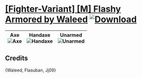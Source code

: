 # [\[Fighter-Variant\] \[M\] Flashy Armored by Waleed](https://github.com/Klokinator/FE-Repo/tree/main/Battle%20Animations/Infantry%20-%20(Axe)%20Fighters%20and%20Warriors/%5BFighter-Variant%5D%20%5BM%5D%20Flashy%20Armored%20by%20Waleed) [![Download](https://img.shields.io/badge/Download--red?style=social&logo=github)](https://minhaskamal.github.io/DownGit/#/home?url=https://github.com/Klokinator/FE-Repo/tree/main/Battle%20Animations/Infantry%20-%20(Axe)%20Fighters%20and%20Warriors/%5BFighter-Variant%5D%20%5BM%5D%20Flashy%20Armored%20by%20Waleed)

| <b>Axe</b><br/><img alt="Axe" src="https://raw.githubusercontent.com/Klokinator/FE-Repo/main/Battle%20Animations/Infantry%20-%20(Axe)%20Fighters%20and%20Warriors/%5BFighter-Variant%5D%20%5BM%5D%20Flashy%20Armored%20by%20Waleed/3.%20Axe/Axe.gif"/> | <b>Handaxe</b><br/><img alt="Handaxe" src="https://raw.githubusercontent.com/Klokinator/FE-Repo/main/Battle%20Animations/Infantry%20-%20(Axe)%20Fighters%20and%20Warriors/%5BFighter-Variant%5D%20%5BM%5D%20Flashy%20Armored%20by%20Waleed/4.%20Handaxe/Handaxe.gif"/> | <b>Unarmed</b><br/><img alt="Unarmed" src="https://raw.githubusercontent.com/Klokinator/FE-Repo/main/Battle%20Animations/Infantry%20-%20(Axe)%20Fighters%20and%20Warriors/%5BFighter-Variant%5D%20%5BM%5D%20Flashy%20Armored%20by%20Waleed/8.%20Unarmed/Unarmed.gif"/> |
| :---: | :---: | :---: |

## Credits

{Waleed, Flasuban, Jj09}

